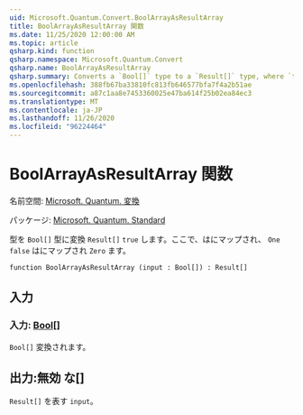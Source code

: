 ```yaml
---
uid: Microsoft.Quantum.Convert.BoolArrayAsResultArray
title: BoolArrayAsResultArray 関数
ms.date: 11/25/2020 12:00:00 AM
ms.topic: article
qsharp.kind: function
qsharp.namespace: Microsoft.Quantum.Convert
qsharp.name: BoolArrayAsResultArray
qsharp.summary: Converts a `Bool[]` type to a `Result[]` type, where `true` is mapped to `One` and `false` is mapped to `Zero`.
ms.openlocfilehash: 388fb67ba33810fc813fb646577bfa7f4a2b51ae
ms.sourcegitcommit: a87c1aa8e7453360025e47ba614f25b02ea84ec3
ms.translationtype: MT
ms.contentlocale: ja-JP
ms.lasthandoff: 11/26/2020
ms.locfileid: "96224464"
---
```

# <a name="boolarrayasresultarray-function"></a>BoolArrayAsResultArray 関数

名前空間: [Microsoft. Quantum. 変換](xref:Microsoft.Quantum.Convert)

パッケージ: [Microsoft. Quantum. Standard](https://nuget.org/packages/Microsoft.Quantum.Standard)


型を `Bool[]` 型に変換 `Result[]` `true` します。ここで、はにマップされ、 `One` `false` はにマップされ `Zero` ます。

```qsharp
function BoolArrayAsResultArray (input : Bool[]) : Result[]
```


## <a name="input"></a>入力

### <a name="input--bool"></a>入力: [Bool](xref:microsoft.quantum.lang-ref.bool)[]

`Bool[]` 変換されます。



## <a name="output--__invalidresult__"></a>出力:__無効 <Result> な__[]

`Result[]` を表す `input`。